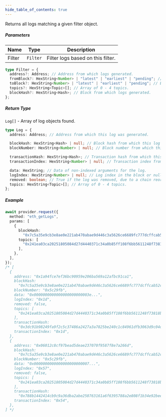 ```yaml
---
hide_table_of_contents: true
---
```


<head>
  <meta
    name="description"
    content="Returns all logs matching a given filter object."
  />
</head>

<intro-end />

Returns all logs matching a given filter object.

##### Parameters

| Name   | Type     | Description                       |
| ------ | -------- | --------------------------------- |
| Filter | `Filter` | Filter logs based on this filter. |

```typescript title="Filter"
type Filter = {
  address?: Address; // Address from which logs generated.
  fromBlock?: HexString<Number> | "latest" | "earliest" | "pending"; // Block number or string the string "latest", "earliest" or "pending" to search from.
  toBlock?: HexString<Number> | "latest" | "earliest" | "pending"; // Block number or string the string "latest", "earliest" or "pending" to search to.
  topics?: HexString<Topic>[]; // Array of 0 - 4 topics.
  blockHash?: HexString<Hash>; // Block from which logs generated.
};
```

##### Return Type

`Log[]` - Array of log objects found.

```typescript title="Log"
type Log = {
  address: Address; // Address from which this log was generated.

  blockHash: HexString<Hash> | null; // Block hash from which this log was generated or null if transaction is pending.
  blockNumber: HexString<Number> | null; // Block number from which this log was generated or null if transaction is pending.

  transactionHash: HexString<Hash>; // Transaction hash from which this log was generated.
  transactionIndex: HexString<Number> | null; // Transaction index from which this log was generated or null if transaction is pending.

  data: HexString; // Data of non-indexed arguments for the log.
  logIndex: HexString<Number> | null; // Log index in the block or null if transaction is pending.
  removed: boolean; // True if the log was removed, due to a chain reorganization. False if it's a valid log.
  topics: HexString<Topic>[]; // Array of 0 - 4 topics.
};
```

##### Example

```typescript title="TypeScript"
await provider.request({
  method: "eth_getLogs",
  params: [
    {
      blockHash:
        "0x7c5a35e9cb3e8ae0e221ab470abae9d446c3a5626ce6689fc777dcffcab52c70",
      topics: [
        "0x241ea03ca20251805084d27d4440371c34a0b85ff108f6bb5611248f73818b80",
      ],
    },
  ],
});
/* [
  {
    address: "0x1a94fce7ef36bc90959e206ba569a12afbc91ca1",
    blockHash:
      "0x7c5a35e9cb3e8ae0e221ab470abae9d446c3a5626ce6689fc777dcffcab52c70",
    blockNumber: "0x5c29fb",
    data: "0x0000000000000000000000003e...",
    logIndex: "0x1d",
    removed: false,
    topics: [
      "0x241ea03ca20251805084d27d4440371c34a0b85ff108f6bb5611248f73818b80",
    ],
    transactionHash:
      "0x3dc91b98249fa9f2c5c37486a2427a3a7825be240c1c84961dfb3063d9c04d50",
    transactionIndex: "0x1d",
  },
  {
    address: "0x06012c8cf97bead5deae237070f9587f8e7a266d",
    blockHash:
      "0x7c5a35e9cb3e8ae0e221ab470abae9d446c3a5626ce6689fc777dcffcab52c70",
    blockNumber: "0x5c29fb",
    data: "0x0000000000000000000000007...",
    logIndex: "0x57",
    removed: false,
    topics: [
      "0x241ea03ca20251805084d27d4440371c34a0b85ff108f6bb5611248f73818b80",
    ],
    transactionHash:
      "0x788b1442414cb9c9a36dba2abe250763161a6f6395788a2e808f1b34e92beec1",
    transactionIndex: "0x54",
  },
] */
```
